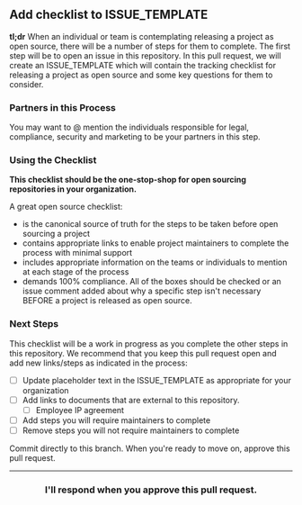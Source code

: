 ## Add checklist to ISSUE_TEMPLATE

**tl;dr** When an individual or team is contemplating releasing a project as open source, there will be a number of steps for them to complete. The first step will be to open an issue in this repository. In this pull request, we will create an ISSUE_TEMPLATE which will contain the tracking checklist for releasing a project as open source and some key questions for them to consider.

### Partners in this Process

You may want to @ mention the individuals responsible for legal, compliance, security and marketing to be your partners in this step.

### Using the Checklist

**This checklist should be the one-stop-shop for open sourcing repositories in your organization.**

A great open source checklist:
- is the canonical source of truth for the steps to be taken before open sourcing a project
- contains appropriate links to enable project maintainers to complete the process with minimal support
- includes appropriate information on the teams or individuals to mention at each stage of the process
-  demands 100% compliance. All of the boxes should be checked or an issue comment added about why a specific step isn't necessary BEFORE a project is released as open source.

### Next Steps

This checklist will be a work in progress as you complete the other steps in this repository. We recommend that you keep this pull request open and add new links/steps as indicated in the process:

- [ ] Update placeholder text in the ISSUE_TEMPLATE as appropriate for your organization
- [ ] Add links to documents that are external to this repository.
    - [ ] Employee IP agreement
- [ ] Add steps you will require maintainers to complete
- [ ] Remove steps you will not require maintainers to complete

Commit directly to this branch. When you're ready to move on, approve this pull request.

<hr>
<h3 align="center">I'll respond when you approve this pull request.</h3>